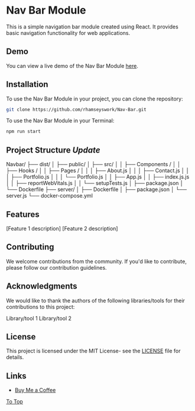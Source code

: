 <a id="toTop"></a>

# Nav Bar Module

This is a simple navigation bar module created using React. It provides basic navigation functionality for web applications.

## Demo

You can view a live demo of the Nav Bar Module [here](https://rhamseyswork.github.io/Nav-Bar/).

## Installation

To use the Nav Bar Module in your project, you can clone the repository:

```bash
git clone https://github.com/rhamseyswork/Nav-Bar.git
```

To use the Nav Bar Module in your Terminal:

```bash
npm run start
```

## Project Structure *Update*

Navbar/
├── dist/
│ ├── public/
│ ├── src/
│ │ ├── Components /
│ │ ├── Hooks /
│ │ ├── Pages /
│ │ │ ├── About.js
│ │ │ ├── Contact.js
│ │ │ ├── Portfolio.js
│ │ │ └── Portfolio.js
│ │ ├── App.js
│ │ ├── index.js.js
│ │ ├── reportWebVitals.js
│ │ └── setupTests.js
│ ├── package.json
│ └── Dockerfile
├── server/
│ ├── Dockerfile
│ ├── package.json
│ └── server.js
└── docker-compose.yml

## Features

[Feature 1 description]
[Feature 2 description]

## Contributing

We welcome contributions from the community. If you'd like to contribute, please follow our contribution guidelines.

## Acknowledgments

We would like to thank the authors of the following libraries/tools for their contributions to this project:

Library/tool 1
Library/tool 2

## License

This project is licensed under the MIT License- see the [LICENSE](LICENSE) file for details.

## Links

- [Buy Me a Coffee](https://www.buymeacoffee.com/rhamseys)

[To Top](#toTop)

